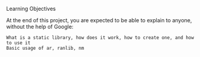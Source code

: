 Learning Objectives

At the end of this project, you are expected to be able to explain to anyone, without the help of Google:

    What is a static library, how does it work, how to create one, and how to use it
    Basic usage of ar, ranlib, nm

